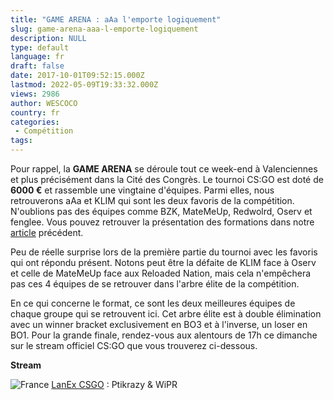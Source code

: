 ```yaml
---
title: "GAME ARENA : aAa l'emporte logiquement"
slug: game-arena-aaa-l-emporte-logiquement
description: NULL
type: default
language: fr
draft: false
date: 2017-10-01T09:52:15.000Z
lastmod: 2022-05-09T19:33:32.000Z
views: 2986
author: WESCOCO
country: fr
categories:
 - Compétition
tags:
---
```

Pour rappel, la **GAME ARENA** se déroule tout ce week-end à Valenciennes et plus précisément dans la Cité des Congrès. Le tournoi CS:GO est doté de **6000 €** et rassemble une vingtaine d'équipes. Parmi elles, nous retrouverons aAa et KLIM qui sont les deux favoris de la compétition. N'oublions pas des équipes comme BZK, MateMeUp, Redwolrd, Oserv et fenglee. Vous pouvez retrouver la présentation des formations dans notre [article](https://flickshot.fr/fr/game-arena-aaa-et-klim-favoris/&59cf4bad0ba3b) précédent.

Peu de réelle surprise lors de la première partie du tournoi avec les favoris qui ont répondu présent. Notons peut être la défaite de KLIM face à Oserv et celle de MateMeUp face aux Reloaded Nation, mais cela n'empêchera pas ces 4 équipes de se retrouver dans l'arbre élite de la compétition.

En ce qui concerne le format, ce sont les deux meilleures équipes de chaque groupe qui se retrouvent ici. Cet arbre élite est à double élimination avec un winner bracket exclusivement en BO3 et à l'inverse, un loser en BO1\. Pour la grande finale, rendez-vous aux alentours de 17h ce dimanche sur le stream officiel CS:GO que vous trouverez ci-dessous. 

**Stream** 

![France](/images/countries/fr.svg)⁠ [LanEx CSGO](https://go.twitch.tv/lanexperience%5Fcsgo) : Ptikrazy & WiPR
